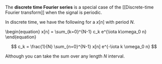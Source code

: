 The **discrete time Fourier series** is a special case of the [[Discrete-time Fourier transform]] when the signal is periodic.

In discrete time, we have the following for a $x[n]$ with period $N$.

\begin{equation}
x[n] = \sum_{k=0}^{N-1} c_k e^{\iota k\omega_0 n}
\end{equation}

$$
c_k = \frac{1}{N} \sum_{n=0}^{N-1} x[n] e^{-\iota k \omega_0 n}
$$

Although you can take the sum over any length $N$ interval.